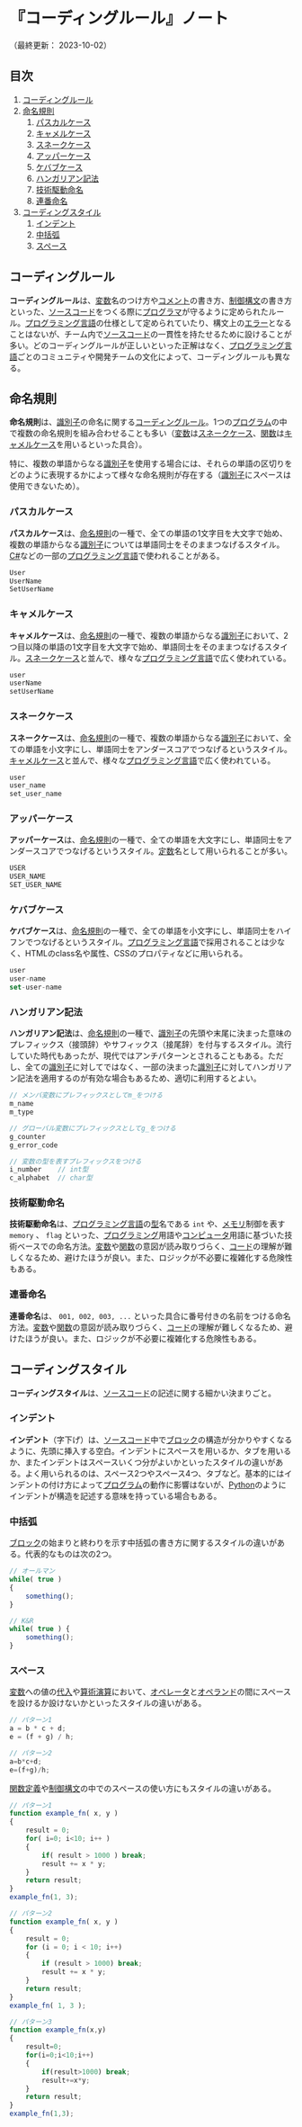 # 『コーディングルール』ノート

（最終更新： 2023-10-02）


## 目次

1. [コーディングルール](#コーディングルール)
1. [命名規則](#命名規則)
	1. [パスカルケース](#パスカルケース)
	1. [キャメルケース](#キャメルケース)
	1. [スネークケース](#スネークケース)
	1. [アッパーケース](#アッパーケース)
	1. [ケバブケース](#ケバブケース)
	1. [ハンガリアン記法](#ハンガリアン記法)
	1. [技術駆動命名](#技術駆動命名)
	1. [連番命名](#連番命名)
1. [コーディングスタイル](#コーディングスタイル)
	1. [インデント](#インデント)
	1. [中括弧](#中括弧)
	1. [スペース](#スペース)


## コーディングルール

**コーディングルール**は、[変数](./variable.md#変数)名のつけ方や[コメント](./programming.md#コメント)の書き方、[制御構文](./control_flow.md#制御フロー)の書き方といった、[ソースコード](./programming.md#ソースコード)をつくる際に[プログラマ](./programming.md#プログラマ)が守るように定められたルール。[プログラミング言語](./programming.md#プログラミング言語)の仕様として定められていたり、構文上の[エラー](./programming.md#エラー)となることはないが、チーム内で[ソースコード](./programming.md#ソースコード)の一貫性を持たせるために設けることが多い。どのコーディングルールが正しいといった正解はなく、[プログラミング言語](./programming.md#プログラミング言語)ごとのコミュニティや開発チームの文化によって、コーディングルールも異なる。


## 命名規則

**命名規則**は、[識別子](./programming.md#識別子)の命名に関する[コーディングルール](#コーディングルール)。1つの[プログラム](./programming.md#プログラム)の中で複数の命名規則を組み合わせることも多い（[変数](./variable.md#変数)は[スネークケース](#スネークケース)、[関数](./function.md#関数)は[キャメルケース](#キャメルケース)を用いるといった具合）。

特に、複数の単語からなる[識別子](./programming.md#識別子)を使用する場合には、それらの単語の区切りをどのように表現するかによって様々な命名規則が存在する（[識別子](./programming.md#識別子)にスペースは使用できないため）。

### パスカルケース

**パスカルケース**は、[命名規則](#命名規則)の一種で、全ての単語の1文字目を大文字で始め、複数の単語からなる[識別子](./programming.md#識別子)については単語同士をそのままつなげるスタイル。[C#](./programming_language.md#c-1)などの一部の[プログラミング言語](./programming.md#プログラミング言語)で使われることがある。

```js
User
UserName
SetUserName
```

### キャメルケース

**キャメルケース**は、[命名規則](#命名規則)の一種で、複数の単語からなる[識別子](./programming.md#識別子)において、2つ目以降の単語の1文字目を大文字で始め、単語同士をそのままつなげるスタイル。[スネークケース](#スネークケース)と並んで、様々な[プログラミング言語](./programming.md#プログラミング言語)で広く使われている。

```js
user
userName
setUserName
```

### スネークケース

**スネークケース**は、[命名規則](#命名規則)の一種で、複数の単語からなる[識別子](./programming.md#識別子)において、全ての単語を小文字にし、単語同士をアンダースコアでつなげるというスタイル。[キャメルケース](#キャメルケース)と並んで、様々な[プログラミング言語](./programming.md#プログラミング言語)で広く使われている。

```js
user
user_name
set_user_name
```

### アッパーケース

**アッパーケース**は、[命名規則](#命名規則)の一種で、全ての単語を大文字にし、単語同士をアンダースコアでつなげるというスタイル。[定数](./variable.md#定数)名として用いられることが多い。

```js
USER
USER_NAME
SET_USER_NAME
```

### ケバブケース

**ケバブケース**は、[命名規則](#命名規則)の一種で、全ての単語を小文字にし、単語同士をハイフンでつなげるというスタイル。[プログラミング言語](./programming.md#プログラミング言語)で採用されることは少なく、HTMLのclass名や属性、CSSのプロパティなどに用いられる。

```js
user
user-name
set-user-name
```

### ハンガリアン記法

**ハンガリアン記法**は、[命名規則](#命名規則)の一種で、[識別子](./programming.md#識別子)の先頭や末尾に決まった意味のプレフィックス（接頭辞）やサフィックス（接尾辞）を付与するスタイル。流行していた時代もあったが、現代ではアンチパターンとされることもある。ただし、全ての[識別子](./programming.md#識別子)に対してではなく、一部の決まった[識別子](./programming.md#識別子)に対してハンガリアン記法を適用するのが有効な場合もあるため、適切に利用するとよい。

```js
// メンバ変数にプレフィックスとしてm_をつける
m_name
m_type

// グローバル変数にプレフィックスとしてg_をつける
g_counter
g_error_code

// 変数の型を表すプレフィックスをつける
i_number    // int型
c_alphabet  // char型
```

### 技術駆動命名

**技術駆動命名**は、[プログラミング言語](./programming.md#プログラミング言語)の[型](./data_type.md#型)名である `int` や、[メモリ](../../../computer/hardware/_/chapters/memory.md#メモリ)制御を表す `memory` 、 `flag` といった、[プログラミング](./programming.md#プログラミング)用語や[コンピュータ](../../../computer/_/chapters/computer.md#コンピュータ)用語に基づいた技術ベースでの命名方法。[変数](./variable.md#変数)や[関数](./function.md#関数)の意図が読み取りづらく、[コード](./programming.md#ソースコード)の理解が難しくなるため、避けたほうが良い。また、ロジックが不必要に複雑化する危険性もある。

### 連番命名

**連番命名**は、 `001, 002, 003, ...` といった具合に番号付きの名前をつける命名方法。[変数](./variable.md#変数)や[関数](./function.md#関数)の意図が読み取りづらく、[コード](./programming.md#ソースコード)の理解が難しくなるため、避けたほうが良い。また、ロジックが不必要に複雑化する危険性もある。


## コーディングスタイル

**コーディングスタイル**は、[ソースコード](./programming.md#ソースコード)の記述に関する細かい決まりごと。

### インデント

**インデント**（字下げ）は、[ソースコード](./programming.md#ソースコード)中で[ブロック](./control_flow.md#ブロック)の構造が分かりやすくなるように、先頭に挿入する空白。インデントにスペースを用いるか、タブを用いるか、またインデントはスペースいくつ分がよいかといったスタイルの違いがある。よく用いられるのは、スペース2つやスペース4つ、タブなど。基本的にはインデントの付け方によって[プログラム](./programming.md#プログラム)の動作に影響はないが、[Python](./programming_language.md#python)のようにインデントが構造を記述する意味を持っている場合もある。

### 中括弧

[ブロック](./control_flow.md#ブロック)の始まりと終わりを示す中括弧の書き方に関するスタイルの違いがある。代表的なものは次の2つ。

```js
// オールマン
while( true )
{
    something();
}

// K&R
while( true ) {
    something();
}
```

### スペース

[変数](./variable.md#変数)への値の[代入](./variable.md#代入)や[算術演算](./operation.md#算術演算)において、[オペレータ](./operation.md#演算)と[オペランド](./operation.md#演算)の間にスペースを設けるか設けないかといったスタイルの違いがある。

```js
// パターン1
a = b * c + d;
e = (f + g) / h;

// パターン2
a=b*c+d;
e=(f+g)/h;
```

[関数定義](./function.md#関数定義)や[制御構文](./control_flow.md#制御構文)の中でのスペースの使い方にもスタイルの違いがある。

```js
// パターン1
function example_fn( x, y )
{
    result = 0;
    for( i=0; i<10; i++ )
    {
        if( result > 1000 ) break;
        result += x * y;
    }
    return result;
}
example_fn(1, 3);

// パターン2
function example_fn( x, y )
{
    result = 0;
    for (i = 0; i < 10; i++)
    {
        if (result > 1000) break;
        result += x * y;
    }
    return result;
}
example_fn( 1, 3 );

// パターン3
function example_fn(x,y)
{
    result=0;
    for(i=0;i<10;i++)
    {
        if(result>1000) break;
        result+=x*y;
    }
    return result;
}
example_fn(1,3);
```
